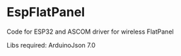 # EspFlatPanel
Code for ESP32 and ASCOM driver for wireless FlatPanel

Libs required:
ArduinoJson 7.0